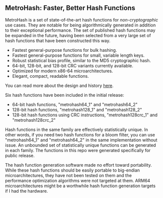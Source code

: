 ## MetroHash: Faster, Better Hash Functions

MetroHash is a set of state-of-the-art hash functions for *non-cryptographic* use cases. They are notable for being algorithmically generated in addition to their exceptional performance. The set of published hash functions may be expanded in the future, having been selected from a very large set of hash functions that have been constructed this way.

* Fastest general-purpose functions for bulk hashing. 
* Fastest general-purpose functions for small, variable length keys. 
* Robust statistical bias profile, similar to the MD5 cryptographic hash.
* 64-bit, 128-bit, and 128-bit CRC variants currently available.
* Optimized for modern x86-64 microarchitectures.
* Elegant, compact, readable functions.
 
You can read more about the design and history [here](http://www.jandrewrogers.com/2015/05/27/metrohash/).

Six hash functions have been included in the initial release:

* 64-bit hash functions, "metrohash64_1" and "metrohash64_2"
* 128-bit hash functions, "metrohash128_1" and "metrohash128_2"
* 128-bit hash functions using CRC instructions, "metrohash128crc_1" and "metrohash128crc_2"
 
Hash functions in the same family are effectively statistically unique. In other words, if you need two hash functions for a bloom filter, you can use "metrohash64_1" and "metrohash64_2" in the same implementation without issue. An unbounded set of statistically unique functions can be generated in each family. The functions in this repo were generated specifically for public release.

The hash function generation software made no effort toward portability. While these hash functions should be easily portable to big-endian microarchitectures, they have not been tested on them and the performance optimization algorithms were not targeted at them. ARM64 microarchitectures might be a worthwhile hash function generation targets if I had the hardware.

